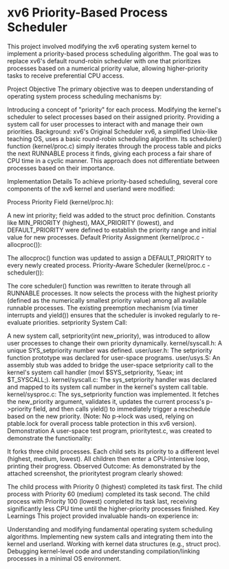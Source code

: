 <h1> xv6 Priority-Based Process Scheduler </h1>

This project involved modifying the xv6 operating system kernel to implement a priority-based process scheduling algorithm. The goal was to replace xv6's default round-robin scheduler with one that prioritizes processes based on a numerical priority value, allowing higher-priority tasks to receive preferential CPU access.

Project Objective
The primary objective was to deepen understanding of operating system process scheduling mechanisms by:

Introducing a concept of "priority" for each process.
Modifying the kernel's scheduler to select processes based on their assigned priority.
Providing a system call for user processes to interact with and manage their own priorities.
Background: xv6's Original Scheduler
xv6, a simplified Unix-like teaching OS, uses a basic round-robin scheduling algorithm. Its scheduler() function (kernel/proc.c) simply iterates through the process table and picks the next RUNNABLE process it finds, giving each process a fair share of CPU time in a cyclic manner. This approach does not differentiate between processes based on their importance.

Implementation Details
To achieve priority-based scheduling, several core components of the xv6 kernel and userland were modified:

Process Priority Field (kernel/proc.h):

A new int priority; field was added to the struct proc definition.
Constants like MIN_PRIORITY (highest), MAX_PRIORITY (lowest), and DEFAULT_PRIORITY were defined to establish the priority range and initial value for new processes.
Default Priority Assignment (kernel/proc.c - allocproc()):

The allocproc() function was updated to assign a DEFAULT_PRIORITY to every newly created process.
Priority-Aware Scheduler (kernel/proc.c - scheduler()):

The core scheduler() function was rewritten to iterate through all RUNNABLE processes.
It now selects the process with the highest priority (defined as the numerically smallest priority value) among all available runnable processes.
The existing preemption mechanism (via timer interrupts and yield()) ensures that the scheduler is invoked regularly to re-evaluate priorities.
setpriority System Call:

A new system call, setpriority(int new_priority), was introduced to allow user processes to change their own priority dynamically.
kernel/syscall.h: A unique SYS_setpriority number was defined.
user/user.h: The setpriority function prototype was declared for user-space programs.
user/usys.S: An assembly stub was added to bridge the user-space setpriority call to the kernel's system call handler (movl $SYS_setpriority, %eax; int $T_SYSCALL;).
kernel/syscall.c: The sys_setpriority handler was declared and mapped to its system call number in the kernel's system call table.
kernel/sysproc.c: The sys_setpriority function was implemented. It fetches the new_priority argument, validates it, updates the current process's p->priority field, and then calls yield() to immediately trigger a reschedule based on the new priority. (Note: No p->lock was used, relying on ptable.lock for overall process table protection in this xv6 version).
Demonstration
A user-space test program, prioritytest.c, was created to demonstrate the functionality:

It forks three child processes.
Each child sets its priority to a different level (highest, medium, lowest).
All children then enter a CPU-intensive loop, printing their progress.
Observed Outcome:
As demonstrated by the attached screenshot, the prioritytest program clearly showed:

The child process with Priority 0 (highest) completed its task first.
The child process with Priority 60 (medium) completed its task second.
The child process with Priority 100 (lowest) completed its task last, receiving significantly less CPU time until the higher-priority processes finished.
Key Learnings
This project provided invaluable hands-on experience in:

Understanding and modifying fundamental operating system scheduling algorithms.
Implementing new system calls and integrating them into the kernel and userland.
Working with kernel data structures (e.g., struct proc).
Debugging kernel-level code and understanding compilation/linking processes in a minimal OS environment.

